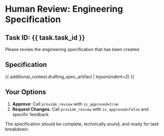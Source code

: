 # Human Review: Engineering Specification

## Task ID: {{ task.task_id }}

Please review the engineering specification that has been created.

## Specification

{{ additional_context.drafting_spec_artifact | tojson(indent=2) }}

## Your Options

1. **Approve**: Call `provide_review` with `is_approved=true`
2. **Request Changes**: Call `provide_review` with `is_approved=false` and specific feedback

The specification should be complete, technically sound, and ready for task breakdown.